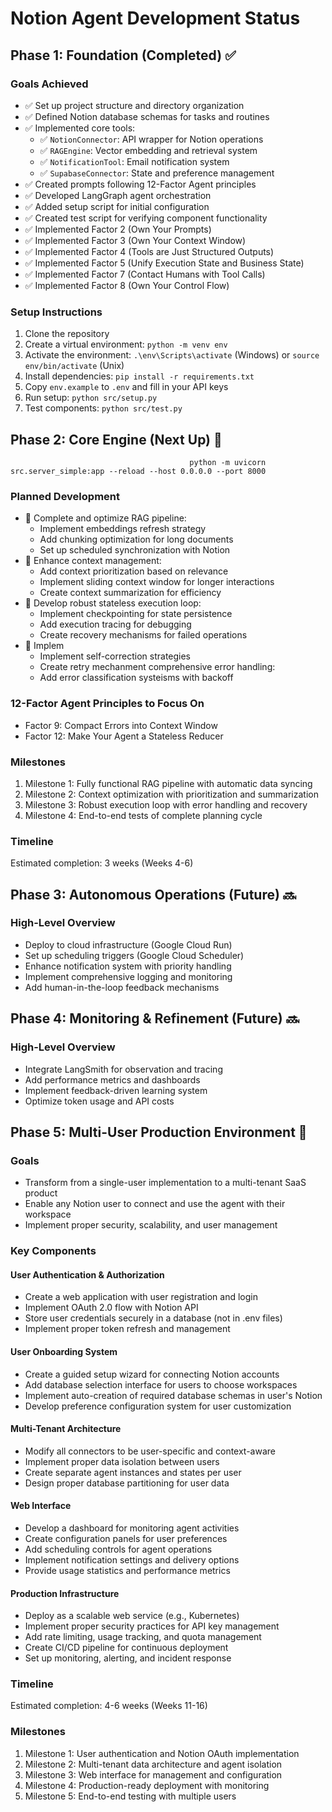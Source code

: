 # Notion Agent Development Status

## Phase 1: Foundation (Completed) ✅

### Goals Achieved
- ✅ Set up project structure and directory organization
- ✅ Defined Notion database schemas for tasks and routines
- ✅ Implemented core tools:
  - ✅ `NotionConnector`: API wrapper for Notion operations
  - ✅ `RAGEngine`: Vector embedding and retrieval system
  - ✅ `NotificationTool`: Email notification system
  - ✅ `SupabaseConnector`: State and preference management
- ✅ Created prompts following 12-Factor Agent principles
- ✅ Developed LangGraph agent orchestration
- ✅ Added setup script for initial configuration
- ✅ Created test script for verifying component functionality
- ✅ Implemented Factor 2 (Own Your Prompts)
- ✅ Implemented Factor 3 (Own Your Context Window)
- ✅ Implemented Factor 4 (Tools are Just Structured Outputs)
- ✅ Implemented Factor 5 (Unify Execution State and Business State)
- ✅ Implemented Factor 7 (Contact Humans with Tool Calls)
- ✅ Implemented Factor 8 (Own Your Control Flow)

### Setup Instructions
1. Clone the repository
2. Create a virtual environment: `python -m venv env`
3. Activate the environment: `.\env\Scripts\activate` (Windows) or `source env/bin/activate` (Unix)
4. Install dependencies: `pip install -r requirements.txt`
5. Copy `env.example` to `.env` and fill in your API keys
6. Run setup: `python src/setup.py`
7. Test components: `python src/test.py`

## Phase 2: Core Engine (Next Up) 🔄
                                            python -m uvicorn src.server_simple:app --reload --host 0.0.0.0 --port 8000
### Planned Development
- 🔄 Complete and optimize RAG pipeline:
  - Implement embeddings refresh strategy
  - Add chunking optimization for long documents
  - Set up scheduled synchronization with Notion
- 🔄 Enhance context management:
  - Add context prioritization based on relevance
  - Implement sliding context window for longer interactions
  - Create context summarization for efficiency
- 🔄 Develop robust stateless execution loop:
  - Implement checkpointing for state persistence
  - Add execution tracing for debugging
  - Create recovery mechanisms for failed operations
- 🔄 Implem
  - Implement self-correction strategies
  - Create retry mechanment comprehensive error handling:
  - Add error classification systeisms with backoff

### 12-Factor Agent Principles to Focus On
- Factor 9: Compact Errors into Context Window
- Factor 12: Make Your Agent a Stateless Reducer

### Milestones
1. Milestone 1: Fully functional RAG pipeline with automatic data syncing
2. Milestone 2: Context optimization with prioritization and summarization
3. Milestone 3: Robust execution loop with error handling and recovery
4. Milestone 4: End-to-end tests of complete planning cycle

### Timeline
Estimated completion: 3 weeks (Weeks 4-6)

## Phase 3: Autonomous Operations (Future) 🔜

### High-Level Overview
- Deploy to cloud infrastructure (Google Cloud Run)
- Set up scheduling triggers (Google Cloud Scheduler)
- Enhance notification system with priority handling
- Implement comprehensive logging and monitoring
- Add human-in-the-loop feedback mechanisms

## Phase 4: Monitoring & Refinement (Future) 🔜

### High-Level Overview
- Integrate LangSmith for observation and tracing
- Add performance metrics and dashboards
- Implement feedback-driven learning system
- Optimize token usage and API costs

## Phase 5: Multi-User Production Environment 🚀

### Goals
- Transform from a single-user implementation to a multi-tenant SaaS product
- Enable any Notion user to connect and use the agent with their workspace
- Implement proper security, scalability, and user management

### Key Components

#### User Authentication & Authorization
- Create a web application with user registration and login
- Implement OAuth 2.0 flow with Notion API
- Store user credentials securely in a database (not in .env files)
- Implement proper token refresh and management

#### User Onboarding System
- Create a guided setup wizard for connecting Notion accounts
- Add database selection interface for users to choose workspaces
- Implement auto-creation of required database schemas in user's Notion
- Develop preference configuration system for user customization

#### Multi-Tenant Architecture
- Modify all connectors to be user-specific and context-aware
- Implement proper data isolation between users
- Create separate agent instances and states per user
- Design proper database partitioning for user data

#### Web Interface
- Develop a dashboard for monitoring agent activities
- Create configuration panels for user preferences
- Add scheduling controls for agent operations
- Implement notification settings and delivery options
- Provide usage statistics and performance metrics

#### Production Infrastructure
- Deploy as a scalable web service (e.g., Kubernetes)
- Implement proper security practices for API key management
- Add rate limiting, usage tracking, and quota management
- Create CI/CD pipeline for continuous deployment
- Set up monitoring, alerting, and incident response

### Timeline
Estimated completion: 4-6 weeks (Weeks 11-16)

### Milestones
1. Milestone 1: User authentication and Notion OAuth implementation
2. Milestone 2: Multi-tenant data architecture and agent isolation
3. Milestone 3: Web interface for management and configuration
4. Milestone 4: Production-ready deployment with monitoring
5. Milestone 5: End-to-end testing with multiple users 